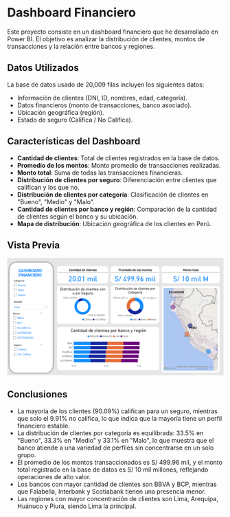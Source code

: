 # Dashboard Financiero

Este proyecto consiste en un dashboard financiero que he desarrollado en Power BI. El objetivo es analizar la distribución de clientes, montos de transacciones y la relación entre bancos y regiones.
## Datos Utilizados
La base de datos usado de 20,009 filas incluyen los siguientes datos:
- Información de clientes (DNI, ID, nombres, edad, categoría).
- Datos financieros (monto de transacciones, banco asociado).
- Ubicación geográfica (región).
- Estado de seguro (Califica / No Califica).

## Características del Dashboard
- **Cantidad de clientes**: Total de clientes registrados en la base de datos.
- **Promedio de los montos**: Monto promedio de transacciones realizadas.
- **Monto total**: Suma de todas las transacciones financieras.
- **Distribución de clientes por seguro**: Diferenciación entre clientes que califican y los que no.
- **Distribución de clientes por categoría**: Clasificación de clientes en "Bueno", "Medio" y "Malo".
- **Cantidad de clientes por banco y región**: Comparación de la cantidad de clientes según el banco y su ubicación.
- **Mapa de distribución**: Ubicación geográfica de los clientes en Perú.

##  Vista Previa
![Dashboard image.png](https://github.com/RodrigoAM123/Rodrigo-Aspilcueta/blob/ffb090c361016ace870c0f5c1bb88e30352dbcbd/PowerBI/Dashboard%20image.png)

## Conclusiones
- La mayoría de los clientes (90.09%) califican para un seguro, mientras que solo el 9.91% no califica, lo que indica que la mayoría tiene un perfil financiero estable.
- La distribución de clientes por categoría es equilibrada: 33.5% en "Bueno", 33.3% en "Medio" y 33.1% en "Malo", lo que muestra que el banco atiende a una variedad de perfiles sin concentrarse en un solo grupo.
- El promedio de los montos transaccionados es S/ 499.96 mil, y el monto total registrado en la base de datos es S/ 10 mil millones, reflejando operaciones de alto valor.
- Los bancos con mayor cantidad de clientes son BBVA y BCP, mientras que Falabella, Interbank y Scotiabank tienen una presencia menor.
- Las regiones con mayor concentración de clientes son Lima, Arequipa, Huánuco y Piura, siendo Lima la principal.
